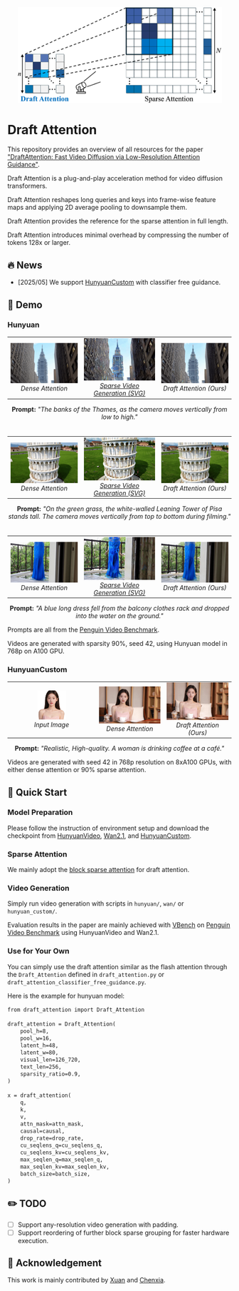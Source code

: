 
<p align="center">
  <img src="./assets/draft-attention.png" width="459"/>
</p>

# Draft Attention

This repository provides an overview of all resources for the paper 
["DraftAttention: Fast Video Diffusion via Low-Resolution Attention Guidance"](https://arxiv.org/abs/2505.14708).


Draft Attention is a plug-and-play acceleration method for video diffusion transformers.

Draft Attention reshapes long queries and keys into frame-wise feature maps and applying 2D average pooling to downsample them.

Draft Attention provides the reference for the sparse attention in full length.

Draft Attention introduces minimal overhead by compressing the number of tokens 128x or larger.


## 🔥 News
- [2025/05] We support [HunyuanCustom](https://github.com/Tencent/HunyuanCustom) with classifier free guidance.



## 🎥 Demo

### Hunyuan
<table>
  <tr>
    <td align="center">
      <img src="assets/video/demo-building-dense.gif" width="100%"/><br>
      <em>Dense Attention</em>
    </td>
    <td align="center">
      <img src="assets/video/demo-building-sp0.9-svg.gif" width="100%"/><br>
      <em><a href="https://github.com/svg-project/Sparse-VideoGen/tree/main?tab=readme-ov-file" target="_blank">Sparse Video Generation (SVG)</a></em>
    </td>
    <td align="center">
      <img src="assets/video/demo-building-sp0.9-ours.gif" width="100%"/><br>
      <em>Draft Attention (Ours)</em>
    </td>
  </tr>
</table>
<p align="center">
  <strong>Prompt:</strong>
  <em>"The banks of the Thames, as the camera moves vertically from low to high."</em><br>
</p>

<div style="margin-top: 35px;"></div>

<table>
  <tr>
    <td align="center">
      <img src="assets/video/demo-pisa-dense.gif" width="100%"/><br>
      <em>Dense Attention</em>
    </td>
    <td align="center">
      <img src="assets/video/demo-pisa-sp0.9-svg.gif" width="100%"/><br>
      <em><a href="https://github.com/svg-project/Sparse-VideoGen/tree/main?tab=readme-ov-file" target="_blank">Sparse Video Generation (SVG)</a></em>
    </td>
    <td align="center">
      <img src="assets/video/demo-pisa-sp0.9-ours.gif" width="100%"/><br>
      <em>Draft Attention (Ours)</em>
    </td>
  </tr>
</table>
<p align="center">
  <strong>Prompt:</strong>
  <em>"On the green grass, the white-walled Leaning Tower of Pisa stands tall. The camera moves vertically from top to bottom during filming."</em><br>
</p>

<div style="margin-top: 35px;"></div>

<table>
  <tr>
    <td align="center">
      <img src="assets/video/demo-bluedress-dense.gif" width="100%"/><br>
      <em>Dense Attention</em>
    </td>
    <td align="center">
      <img src="assets/video/demo-bluedress-sp0.9-svg.gif" width="100%"/><br>
      <em><a href="https://github.com/svg-project/Sparse-VideoGen/tree/main?tab=readme-ov-file" target="_blank">Sparse Video Generation (SVG)</a></em>
    </td>
    <td align="center">
      <img src="assets/video/demo-bluedress-sp0.9-ours.gif" width="100%"/><br>
      <em>Draft Attention (Ours)</em>
    </td>
  </tr>
</table>
<p align="center">
  <strong>Prompt:</strong>
  <em>"A blue long dress fell from the balcony clothes rack and dropped into the water on the ground."</em><br>
</p>

Prompts are all from the <a href="https://github.com/Tencent/HunyuanVideo/blob/main/assets/PenguinVideoBenchmark.csv">Penguin Video Benchmark</a>. 

Videos are generated with sparsity 90%, seed 42, using Hunyuan model in 768p on A100 GPU.

### HunyuanCustom

<table>
  <tr>
    <td align="center">
      <img src="hunyuan_custom/assets/images/seg_woman_01.png" width="35%"/><br>
      <em>Input Image</em>
    </td>
    <td align="center">
      <img src="assets/video/demo-hunyuan_custom-768p-dense.gif" width="100%"/><br>
      <em>Dense Attention</em>
    </td>
    <td align="center">
      <img src="assets/video/demo-hunyuan_custom-768p-sp0.9.gif" width="100%"/><br>
      <em>Draft Attention (Ours)</em>
    </td>
  </tr>
</table>
<p align="center">
  <strong>Prompt:</strong>
  <em>"Realistic, High-quality. A woman is drinking coffee at a café."</em><br>
</p>

Videos are generated with seed 42 in 768p resolution on 8xA100 GPUs, with either dense attention or 90% sparse attention.



## 🚀 Quick Start

### Model Preparation
Please follow the instruction of environment setup and download the checkpoint from [HunyuanVideo](https://github.com/Tencent/HunyuanVideo), [Wan2.1](https://github.com/Wan-Video/Wan2.1), and [HunyuanCustom](https://github.com/Tencent/HunyuanCustom).

### Sparse Attention
We mainly adopt the [block sparse attention](https://github.com/mit-han-lab/Block-Sparse-Attention) for draft attention.

### Video Generation
Simply run video generation with scripts in `hunyuan/`, `wan/` or `hunyuan_custom/`.

Evaluation results in the paper are mainly achieved with [VBench](https://github.com/Vchitect/VBench) on [Penguin Video Benchmark](https://github.com/Tencent/HunyuanVideo/blob/main/assets/PenguinVideoBenchmark.csv) using HunyuanVideo and Wan2.1.

### Use for Your Own
You can simply use the draft attention similar as the flash attention through the `Draft_Attention` defined in `draft_attention.py` or `draft_attention_classifier_free_guidance.py`.

Here is the example for hunyuan model:
```python3
from draft_attention import Draft_Attention

draft_attention = Draft_Attention(
    pool_h=8,
    pool_w=16,
    latent_h=48,
    latent_w=80,
    visual_len=126_720,
    text_len=256,
    sparsity_ratio=0.9,
)

x = draft_attention(
    q,
    k,
    v,
    attn_mask=attn_mask,
    causal=causal,
    drop_rate=drop_rate,
    cu_seqlens_q=cu_seqlens_q,
    cu_seqlens_kv=cu_seqlens_kv,
    max_seqlen_q=max_seqlen_q,
    max_seqlen_kv=max_seqlen_kv,
    batch_size=batch_size,
)
```

## ✏️ TODO
- [ ] Support any-resolution video generation with padding.
- [ ] Support reordering of further block sparse grouping for faster hardware execution.

## 📑 Acknowledgement
This work is mainly contributed by [Xuan](https://shawnricecake.github.io) and [Chenxia](https://cxhan.com/).


